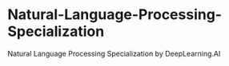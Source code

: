 # Natural-Language-Processing-Specialization
Natural Language Processing Specialization by DeepLearning.AI
